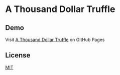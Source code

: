 A Thousand Dollar Truffle
======================

## Demo

Visit [A Thousand Dollar Truffle](https://codebush91.github.io/) on GitHub Pages

## License

[MIT](http://opensource.org/licenses/MIT)
